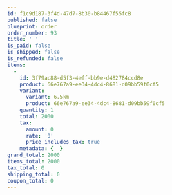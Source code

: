 ```yaml
---
id: f1c9d187-3f4d-47d7-8b30-b84467f55fc8
published: false
blueprint: order
order_number: 93
title: ' '
is_paid: false
is_shipped: false
is_refunded: false
items:
  -
    id: 3f79ac88-d5f3-4eff-bb9e-d482784ccd8e
    product: 66e767a9-ee34-4dc4-8681-d09bb59f0cf5
    variant:
      variant: 6.5km
      product: 66e767a9-ee34-4dc4-8681-d09bb59f0cf5
    quantity: 1
    total: 2000
    tax:
      amount: 0
      rate: '0'
      price_includes_tax: true
    metadata: {  }
grand_total: 2000
items_total: 2000
tax_total: 0
shipping_total: 0
coupon_total: 0
---
```

